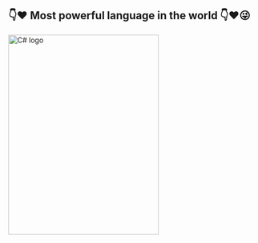  ## :point_down::heart: Most powerful language in the world :point_down::heart::stuck_out_tongue_winking_eye:
 <img src="https://interset.co.th/wp-content/uploads/2018/07/27_c-sharp-logo-filled.png" alt="C# logo" style="float:center; margin-right:25px;" width="300" height="400" />
